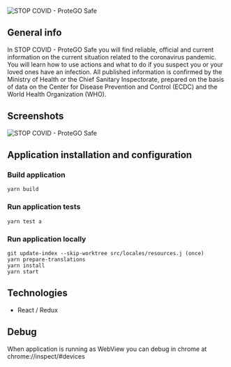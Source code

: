 ![STOP COVID - ProteGO Safe](./doc/img/baner.jpg "STOP COVID - ProteGO Safe")

## General info
In STOP COVID - ProteGO Safe you will find reliable, official and current information on the current situation related to the coronavirus pandemic. You will learn how to use actions and what to do if you suspect you or your loved ones have an infection. All published information is confirmed by the Ministry of Health or the Chief Sanitary Inspectorate, prepared on the basis of data on the Center for Disease Prevention and Control (ECDC) and the World Health Organization (WHO).

## Screenshots 
![STOP COVID - ProteGO Safe](./doc/img/protego-safe.png "STOP COVID - ProteGO Safe")

## Application installation and configuration

### Build application
```shell script
yarn build
```

### Run application tests
```shell script
yarn test a
```

### Run application locally
```shell script
git update-index --skip-worktree src/locales/resources.j (once)
yarn prepare-translations
yarn install
yarn start
```

## Technologies
* React / Redux

## Debug
When application is running as WebView you can debug in chrome at chrome://inspect/#devices
